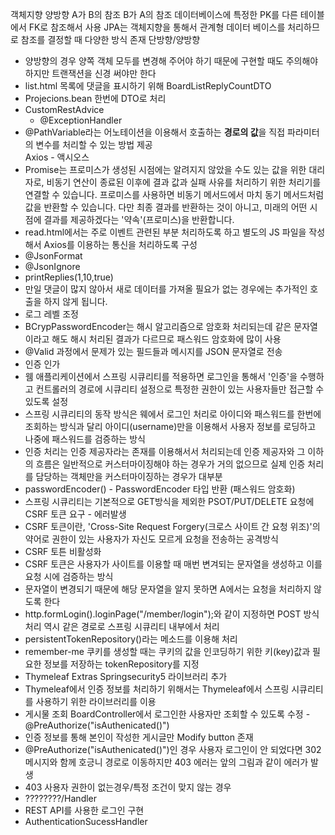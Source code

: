 객체지향 양방향 A가 B의 참조 B가 A의 참조
데이터베이스에 특정한 PK를 다른 테이블에서 FK로 참조해서 사용
JPA는 객체지향을 통해서 관계형 데이터 베이스를 처리하므로 참조를 결정할 때 다양한 방식 존재
단방향/양방향
* 양방향의 경우 양쪽 객체 모두를 변경해 주어야 하기 때문에 구현할 때도 주의해야 하지만 트랜잭션을 신경 써야만 한다
* list.html 목록에 댓글을 표시하기 위해 BoardListReplyCountDTO
* Projecions.bean 한번에 DTO로 처리
* CustomRestAdvice
  *  @ExceptionHandler
* @PathVariable라는 어노테이션을 이용해서 호출하는 **경로의 값**을 직접 파라미터의 변수를 처리할 수 있는 방법 제공  
Axios - 액시오스
* Promise는 프로미스가 생성된 시점에는 알려지지 않았을 수도 있는 값을 위한 대리자로, 비동기 연산이 종료된 이후에 결과 값과 실패 사유를 처리하기 위한 처리기를 연결할 수 있습니다. 프로미스를 사용하면 비동기 메서드에서 마치 동기 메서드처럼 값을 반환할 수 있습니다. 다만 최종 결과를 반환하는 것이 아니고, 미래의 어떤 시점에 결과를 제공하겠다는 '약속'(프로미스)을 반환합니다.
* read.html에서는 주로 이벤트 관련된 부분 처리하도록 하고 별도의 JS 파일을 작성해서 Axios를 이용하는 통신을 처리하도록 구성
* @JsonFormat
* @JsonIgnore
* printReplies(1,10,true)
* 만일 댓글이 많지 않아서 새로 데이터를 가져올 필요가 없는 경우에는 추가적인 호출을 하지 않게 됩니다.
* 로그 레벨 조정
* BCrypPasswordEncoder는 해시 알고리즘으로 암호화 처리되는데 같은 문자열이라고 해도 해시 처리된 결과가 다르므로 패스워드 암호화에 많이 사용
* @Valid 과정에서 문제가 있는 필드들과 메시지를 JSON 문자열로 전송  
* 인증 인가
* 웸 애플리케이션에서 스프링 시큐리티를 적용하면 로그인을 통해서 '인증'을 수행하고 컨트롤러의 경로에 시큐리티 설정으로 특정한 권한이 있는 사용자들만 접근할 수 있도록 설정
* 스프링 시큐리티의 동작 방식은 웨에서 로그인 처리로 아이디와 패스워드를 한번에 조회하는 방식과 달리 아이디(username)만을 이용해서 사용자 정보를 로딩하고 나중에 패스워드를 검증하는 방식
* 인증 처리는 인증 제공자라는 존재를 이용해서서 처리되는데 인증 제공자와 그 이하의 흐름은 일반적으로 커스터마이징해야 하는 경우가 거의 없으므로 실제 인증 처리를 담당하는 객체만을 커스터마이징하는 경우가 대부분
* passwordEncoder() - PasswordEncoder 타입 반환 (패스워드 암호화)
* 스프링 시큐리티는 기본적으로 GET방식을 제외한 PSOT/PUT/DELETE 요청에 CSRF 토큰 요구 - 에러발생
* CSRF 토큰이란, 'Cross-Site Request Forgery(크로스 사이트 간 요청 위조)'의 약어로 권한이 있는 사용자가 자신도 모르게 요청을 전송하는 공격방식
* CSRF 토튼 비활성화
* CSRF 토큰은 사용자가 사이트를 이용할 때 매번 변겨되는 문자열을 생성하고 이를 요청 시에 검증하는 방식
* 문자열이 변경되기 때문에 해당 문자열을 알지 못하면 A에서는 요청을 처리하지 않도록 한다
* http.formLogin().loginPage("/member/login");와 같이 지정하면 POST 방식 처리 역시 같은 경로로 스프링 시큐리티 내부에서 처리
* persistentTokenRepository()라는 메소드를 이용해 처리
 * remember-me 쿠키를 생성할 때는 쿠키의 값을 인코딩하기 위한 키(key)값과 필요한 정보를 저장하는 tokenRepository를 지정
* Thymeleaf Extras Springsecurity5 라이브러리 추가
 * Thymeleaf에서 인증 정보를 처리하기 위해서는 Thymeleaf에서 스프링 시큐리티를 사용하기 위한 라이브러리를 이용
 * 게시물 조회 BoardController에서 로그인한 사용자만 조회할 수 있도록 수정 - @PreAuthorize("isAuthenicated()")
 * 인증 정보를 통해 본인이 작성한 게시글만 Modify button 존재
 * @PreAuthorize("isAuthenicated()")인 경우 사용자 로그인이 안 되었다면 302 메시지와 함께 호긍니 경로로 이동하지만 403 에러는 앞의 그림과 같이 에러가 발생
  * 403 사용자 권한이 없는경우/특정 조건이 맞지 않는 경우
 * ????????/Handler
* REST API를 사용한 로그인 구현
* AuthenticationSucessHandler
